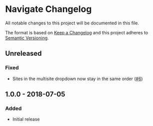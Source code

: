 # Navigate Changelog

All notable changes to this project will be documented in this file.

The format is based on [Keep a Changelog](http://keepachangelog.com/) and this project adheres to [Semantic Versioning](http://semver.org/).


## Unreleased
### Fixed
- Sites in the multisite dropdown now stay in the same order ([#6](https://github.com/studioespresso/craft3-navigate/issues/6))

## 1.0.0 - 2018-07-05
### Added
- Initial release
